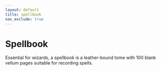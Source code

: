 ```yaml
---
layout: default
title: spellbook
nav_exclude: true
---
```


# Spellbook

Essential for wizards, a spellbook is a leather-bound tome with 100 blank vellum pages suitable for recording spells.

